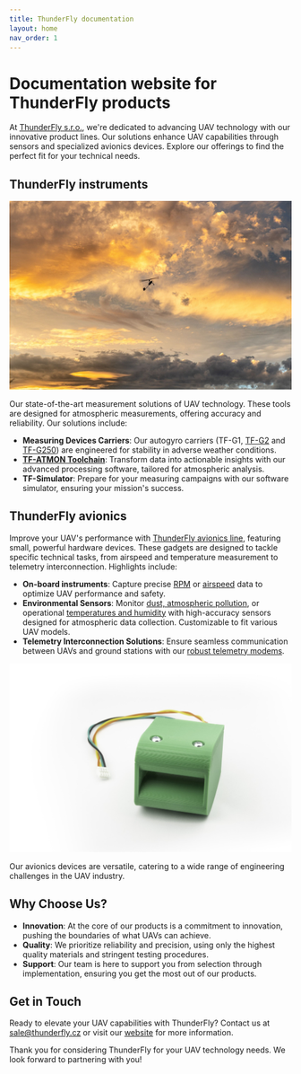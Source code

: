 ```yaml
---
title: ThunderFly documentation
layout: home
nav_order: 1
---
```



# Documentation website for ThunderFly products

At [ThunderFly s.r.o.](https://www.thunderfly.cz/), we're dedicated to advancing UAV technology with our innovative product lines. Our solutions enhance UAV capabilities through sensors and specialized avionics devices. Explore our offerings to find the perfect fit for your technical needs.

## ThunderFly instruments

![UAV autogyro during flight](https://raw.githubusercontent.com/ThunderFly-aerospace/TF-G2/4s/doc/img/TF-G2_fly_clouds.jpg)

Our state-of-the-art measurement solutions of UAV technology. These tools are designed for atmospheric measurements, offering accuracy and reliability. Our solutions include:

- **Measuring Devices Carriers**: Our autogyro carriers (TF-G1, [TF-G2](/instruments/TF-G2) and [TF-G250](/instruments/TF-G250)) are engineered for stability in adverse weather conditions.
- **[TF-ATMON Toolchain](/instruments/TF-ATMON)**: Transform data into actionable insights with our advanced processing software, tailored for atmospheric analysis.
- **TF-Simulator**: Prepare for your measuring campaigns with our software simulator, ensuring your mission's success.

## ThunderFly avionics

Improve your UAV's performance with [ThunderFly avionics line](/avionics), featuring small, powerful hardware devices. These gadgets are designed to tackle specific technical tasks, from airspeed and temperature measurement to telemetry interconnection. Highlights include:

- **On-board instruments**: Capture precise [RPM](/avionics/TFRPM01) or [airspeed](/avionics/TFSLOT01) data to optimize UAV performance and safety.
- **Environmental Sensors**: Monitor [dust, atmospheric pollution](/avionics/TFPM02/), or operational [temperatures and humidity](/avionics/TFHT01/) with high-accuracy sensors designed for atmospheric data collection. Customizable to fit various UAV models.
- **Telemetry Interconnection Solutions**: Ensure seamless communication between UAVs and ground stations with our [robust telemetry modems](/avionics/TFSIK01/).

![UAV avionic component](https://raw.githubusercontent.com/ThunderFly-aerospace/TFSLOT01/TFSLOT01A/doc/img/TFSLOT_1_small.jpg)

Our avionics devices are versatile, catering to a wide range of engineering challenges in the UAV industry.

## Why Choose Us?

- **Innovation**: At the core of our products is a commitment to innovation, pushing the boundaries of what UAVs can achieve.
- **Quality**: We prioritize reliability and precision, using only the highest quality materials and stringent testing procedures.
- **Support**: Our team is here to support you from selection through implementation, ensuring you get the most out of our products.

## Get in Touch

Ready to elevate your UAV capabilities with ThunderFly? Contact us at [sale@thunderfly.cz](mailto:sale@thunderfly.cz) or visit our [website](https://www.thunderfly.cz/contact-us.html) for more information.

Thank you for considering ThunderFly for your UAV technology needs. We look forward to partnering with you!
